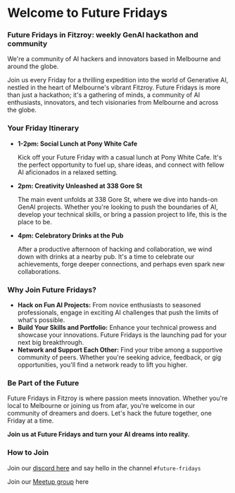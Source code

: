 # Welcome to Future Fridays

### Future Fridays in Fitzroy: weekly GenAI hackathon and community

We're a community of AI hackers and innovators based in Melbourne and around the globe.

Join us every Friday for a thrilling expedition into the world of Generative AI, nestled in the heart of Melbourne's vibrant Fitzroy. Future Fridays is more than just a hackathon; it's a gathering of minds, a community of AI enthusiasts, innovators, and tech visionaries from Melbourne and across the globe.

### **Your Friday Itinerary**

- **1-2pm: Social Lunch at Pony White Cafe**
    
    Kick off your Future Friday with a casual lunch at Pony White Cafe. It's the perfect opportunity to fuel up, share ideas, and connect with fellow AI aficionados in a relaxed setting.
    
- **2pm: Creativity Unleashed at 338 Gore St**
    
    The main event unfolds at 338 Gore St, where we dive into hands-on GenAI projects. Whether you're looking to push the boundaries of AI, develop your technical skills, or bring a passion project to life, this is the place to be.
    
- **4pm: Celebratory Drinks at the Pub**
    
    After a productive afternoon of hacking and collaboration, we wind down with drinks at a nearby pub. It's a time to celebrate our achievements, forge deeper connections, and perhaps even spark new collaborations.
    

### **Why Join Future Fridays?**

- **Hack on Fun AI Projects:** From novice enthusiasts to seasoned professionals, engage in exciting AI challenges that push the limits of what's possible.
- **Build Your Skills and Portfolio:** Enhance your technical prowess and showcase your innovations. Future Fridays is the launching pad for your next big breakthrough.
- **Network and Support Each Other:** Find your tribe among a supportive community of peers. Whether you're seeking advice, feedback, or gig opportunities, you'll find a network ready to lift you higher.

### **Be Part of the Future**

Future Fridays in Fitzroy is where passion meets innovation. Whether you're local to Melbourne or joining us from afar, you're welcome in our community of dreamers and doers. Let's hack the future together, one Friday at a time.

**Join us at Future Fridays and turn your AI dreams into reality.**

### How to Join

Join our [discord here](https://discord.gg/pTErAmQKJw) and say hello in the channel ```#future-fridays``` 

Join our [Meetup group](https://www.meetup.com/g/future-fridays-in-fitzroy-melbourne-ai-hackathon) here


